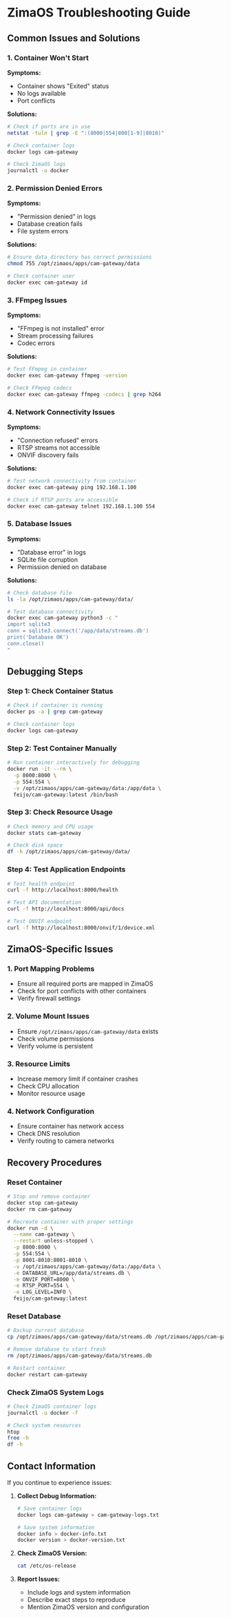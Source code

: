 # ZimaOS Troubleshooting Guide

## Common Issues and Solutions

### 1. **Container Won't Start**

**Symptoms:**
- Container shows "Exited" status
- No logs available
- Port conflicts

**Solutions:**
```bash
# Check if ports are in use
netstat -tuln | grep -E ":(8000|554|800[1-9]|8010)"

# Check container logs
docker logs cam-gateway

# Check ZimaOS logs
journalctl -u docker
```

### 2. **Permission Denied Errors**

**Symptoms:**
- "Permission denied" in logs
- Database creation fails
- File system errors

**Solutions:**
```bash
# Ensure data directory has correct permissions
chmod 755 /opt/zimaos/apps/cam-gateway/data

# Check container user
docker exec cam-gateway id
```

### 3. **FFmpeg Issues**

**Symptoms:**
- "FFmpeg is not installed" error
- Stream processing failures
- Codec errors

**Solutions:**
```bash
# Test FFmpeg in container
docker exec cam-gateway ffmpeg -version

# Check FFmpeg codecs
docker exec cam-gateway ffmpeg -codecs | grep h264
```

### 4. **Network Connectivity Issues**

**Symptoms:**
- "Connection refused" errors
- RTSP streams not accessible
- ONVIF discovery fails

**Solutions:**
```bash
# Test network connectivity from container
docker exec cam-gateway ping 192.168.1.100

# Check if RTSP ports are accessible
docker exec cam-gateway telnet 192.168.1.100 554
```

### 5. **Database Issues**

**Symptoms:**
- "Database error" in logs
- SQLite file corruption
- Permission denied on database

**Solutions:**
```bash
# Check database file
ls -la /opt/zimaos/apps/cam-gateway/data/

# Test database connectivity
docker exec cam-gateway python3 -c "
import sqlite3
conn = sqlite3.connect('/app/data/streams.db')
print('Database OK')
conn.close()
"
```

## Debugging Steps

### Step 1: Check Container Status
```bash
# Check if container is running
docker ps -a | grep cam-gateway

# Check container logs
docker logs cam-gateway
```

### Step 2: Test Container Manually
```bash
# Run container interactively for debugging
docker run -it --rm \
  -p 8000:8000 \
  -p 554:554 \
  -v /opt/zimaos/apps/cam-gateway/data:/app/data \
  feijo/cam-gateway:latest /bin/bash
```

### Step 3: Check Resource Usage
```bash
# Check memory and CPU usage
docker stats cam-gateway

# Check disk space
df -h /opt/zimaos/apps/cam-gateway/data/
```

### Step 4: Test Application Endpoints
```bash
# Test health endpoint
curl -f http://localhost:8000/health

# Test API documentation
curl -f http://localhost:8000/api/docs

# Test ONVIF endpoint
curl -f http://localhost:8000/onvif/1/device.xml
```

## ZimaOS-Specific Issues

### 1. **Port Mapping Problems**
- Ensure all required ports are mapped in ZimaOS
- Check for port conflicts with other containers
- Verify firewall settings

### 2. **Volume Mount Issues**
- Ensure `/opt/zimaos/apps/cam-gateway/data` exists
- Check volume permissions
- Verify volume is persistent

### 3. **Resource Limits**
- Increase memory limit if container crashes
- Check CPU allocation
- Monitor resource usage

### 4. **Network Configuration**
- Ensure container has network access
- Check DNS resolution
- Verify routing to camera networks

## Recovery Procedures

### Reset Container
```bash
# Stop and remove container
docker stop cam-gateway
docker rm cam-gateway

# Recreate container with proper settings
docker run -d \
  --name cam-gateway \
  --restart unless-stopped \
  -p 8000:8000 \
  -p 554:554 \
  -p 8001-8010:8001-8010 \
  -v /opt/zimaos/apps/cam-gateway/data:/app/data \
  -e DATABASE_URL=/app/data/streams.db \
  -e ONVIF_PORT=8000 \
  -e RTSP_PORT=554 \
  -e LOG_LEVEL=INFO \
  feijo/cam-gateway:latest
```

### Reset Database
```bash
# Backup current database
cp /opt/zimaos/apps/cam-gateway/data/streams.db /opt/zimaos/apps/cam-gateway/data/streams.db.backup

# Remove database to start fresh
rm /opt/zimaos/apps/cam-gateway/data/streams.db

# Restart container
docker restart cam-gateway
```

### Check ZimaOS System Logs
```bash
# Check ZimaOS container logs
journalctl -u docker -f

# Check system resources
htop
free -h
df -h
```

## Contact Information

If you continue to experience issues:

1. **Collect Debug Information:**
   ```bash
   # Save container logs
   docker logs cam-gateway > cam-gateway-logs.txt
   
   # Save system information
   docker info > docker-info.txt
   docker version > docker-version.txt
   ```

2. **Check ZimaOS Version:**
   ```bash
   cat /etc/os-release
   ```

3. **Report Issues:**
   - Include logs and system information
   - Describe exact steps to reproduce
   - Mention ZimaOS version and configuration
